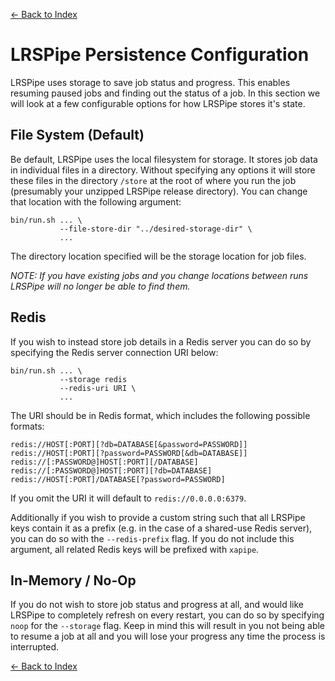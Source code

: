 [<- Back to Index](index.md)
# LRSPipe Persistence Configuration

LRSPipe uses storage to save job status and progress. This enables resuming paused jobs and finding out the status of a job. In this section we will look at a few configurable options for how LRSPipe stores it's state.

## File System (Default)

Be default, LRSPipe uses the local filesystem for storage. It stores job data in individual files in a directory. Without specifying any options it will store these files in the directory `/store` at the root of where you run the job (presumably your unzipped LRSPipe release directory). You can change that location with the following argument:

``` shell
bin/run.sh ... \
           --file-store-dir "../desired-storage-dir" \
           ...
```

The directory location specified will be the storage location for job files.

_NOTE: If you have existing jobs and you change locations between runs LRSPipe will no longer be able to find them._

## Redis

If you wish to instead store job details in a Redis server you can do so by specifying the Redis server connection URI below:

``` shell
bin/run.sh ... \
           --storage redis
           --redis-uri URI \
           ...
```
The URI should be in Redis format, which includes the following possible formats:

```
redis://HOST[:PORT][?db=DATABASE[&password=PASSWORD]]
redis://HOST[:PORT][?password=PASSWORD[&db=DATABASE]]
redis://[:PASSWORD@]HOST[:PORT][/DATABASE]
redis://[:PASSWORD@]HOST[:PORT][?db=DATABASE]
redis://HOST[:PORT]/DATABASE[?password=PASSWORD]
```
If you omit the URI it will default to `redis://0.0.0.0:6379`.

Additionally if you wish to provide a custom string such that all LRSPipe keys contain it as a prefix (e.g. in the case of a shared-use Redis server), you can do so with the `--redis-prefix` flag. If you do not include this argument, all related Redis keys will be prefixed with `xapipe`.

## In-Memory / No-Op

If you do not wish to store job status and progress at all, and would like LRSPipe to completely refresh on every restart, you can do so by specifying `noop` for the `--storage` flag. Keep in mind this will result in you not being able to resume a job at all and you will lose your progress any time the process is interrupted.

[<- Back to Index](index.md)
